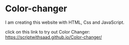 # Color-changer
I am creating this website with HTML, Css and JavaScript.

click on this link to try out Color Changer:
https://scriptwithsaad.github.io/Color-changer/

